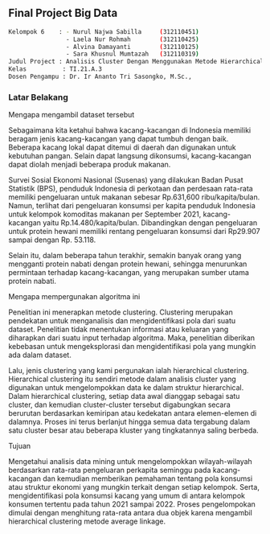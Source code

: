## Final Project Big Data

```bash
Kelompok 6    : - Nurul Najwa Sabilla     (312110451)
                - Laela Nur Rohmah        (312110425)
                - Alvina Damayanti        (312110125)
                - Sara Khusnul Mumtazah   (312110319)
Judul Project : Analisis Cluster Dengan Menggunakan Metode Hierarchical Berdasarkan Pengelompokan Pengeluar  Kacang-Kacangan Kabupaten/Kota Tahun 2021-2022
Kelas          : TI.21.A.3
Dosen Pengampu : Dr. Ir Ananto Tri Sasongko, M.Sc.,
``` 

### Latar Belakang

Mengapa mengambil dataset tersebut

Sebagaimana kita ketahui bahwa kacang-kacangan di Indonesia memiliki beragam jenis kacang-kacangan yang dapat tumbuh dengan baik. Beberapa kacang lokal dapat ditemui di daerah dan digunakan untuk kebutuhan pangan. Selain dapat langsung dikonsumsi, kacang-kacangan dapat diolah menjadi beberapa produk makanan.

Survei Sosial Ekonomi Nasional (Susenas) yang dilakukan Badan Pusat Statistik (BPS), penduduk Indonesia di perkotaan dan perdesaan rata-rata memiliki pengeluaran untuk makanan sebesar Rp.631,600 ribu/kapita/bulan. Namun, terlihat dari pengeluaran konsumsi per kapita penduduk Indonesia untuk kelompok komoditas makanan per September 2021, kacang-kacangan yaitu Rp.14.480/kapita/bulan. Dibandingkan dengan pengeluaran untuk protein hewani memiliki rentang pengeluaran konsumsi dari Rp29.907 sampai dengan Rp. 53.118.

Selain itu, dalam beberapa tahun terakhir, semakin banyak orang yang mengganti protein nabati dengan protein hewani, sehingga menurunkan permintaan terhadap kacang-kacangan, yang merupakan sumber utama protein nabati.

Mengapa mempergunakan algoritma ini

Penelitian ini menerapkan metode clustering. Clustering merupakan pendekatan untuk menganalisis dan mengidentifikasi pola dari suatu dataset. Penelitian tidak menentukan informasi atau keluaran yang diharapkan dari suatu input terhadap algoritma. Maka, penelitian diberikan kebebasan untuk mengeksplorasi dan mengidentifikasi pola yang mungkin ada dalam dataset.

Lalu, jenis clustering yang kami pergunakan ialah hierarchical clustering. Hierarchical clustering itu sendiri metode dalam analisis cluster yang digunakan untuk mengelompokkan data ke dalam struktur hierarchical. Dalam hierarchical clustering, setiap data awal dianggap sebagai satu cluster, dan kemudian cluster-cluster tersebut digabungkan secara berurutan berdasarkan kemiripan atau kedekatan antara elemen-elemen di dalamnya. Proses ini terus berlanjut hingga semua data tergabung dalam satu cluster besar atau beberapa kluster yang tingkatannya saling berbeda.

Tujuan

Mengetahui analisis data mining untuk mengelompokkan wilayah-wilayah berdasarkan rata-rata pengeluaran perkapita seminggu pada kacang-kacangan dan kemudian memberikan pemahaman tentang pola konsumsi atau struktur ekonomi yang mungkin terkait dengan setiap kelompok. Serta, mengidentifikasi pola konsumsi kacang yang umum di antara kelompok konsumen tertentu pada tahun 2021 sampai 2022. Proses pengelompokan dimulai dengan menghitung rata-rata antara dua objek karena mengambil hierarchical clustering metode average linkage.
